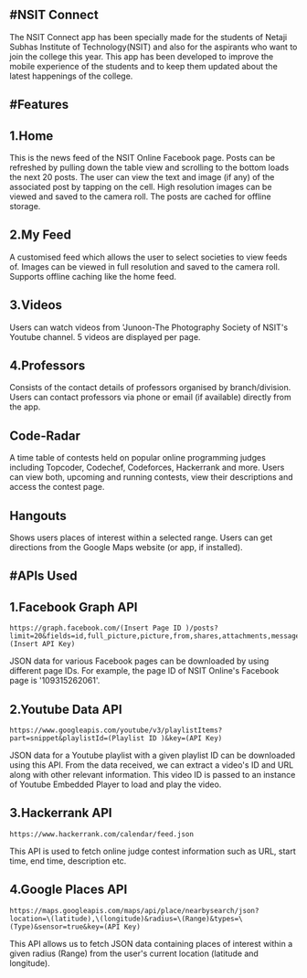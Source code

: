 #NSIT Connect
-------------

The NSIT Connect app has been specially made for the students of Netaji Subhas Institute of Technology(NSIT) and also for the aspirants who want to join the college this year. This app has been developed to improve the mobile experience of the students and to keep them updated about the latest happenings of the college.

#Features
--------

1.Home
-------
This is the news feed of the NSIT Online Facebook page. Posts can be refreshed by pulling down the table view and scrolling to the bottom loads the next 20 posts. The user can view the text and image (if any) of the associated post by tapping on the cell. High resolution images can be viewed and saved to the camera roll. The posts are cached for offline storage.

2.My Feed
---------
A customised feed which allows the user to select societies to view feeds of. Images can be viewed in full resolution and saved to the camera roll. Supports offline caching like the home feed.

3.Videos
--------
Users can watch videos from 'Junoon-The Photography Society of NSIT's Youtube channel. 5 videos are displayed per page.

4.Professors
------------
Consists of the contact details of professors organised by branch/division. Users can contact professors via phone or email (if available) directly from the app.

Code-Radar
----------
A time table of contests held on popular online programming judges including Topcoder, Codechef, Codeforces, Hackerrank and more. Users can view both, upcoming and running contests, view their descriptions and access the contest page.

Hangouts
--------
Shows users places of interest within a selected range. Users can get directions from the Google Maps website (or app, if installed). 

#APIs Used
----------

1.Facebook Graph API
---------------------
```
https://graph.facebook.com/(Insert Page ID )/posts?limit=20&fields=id,full_picture,picture,from,shares,attachments,message,object_id,link,created_time,comments.limit(0).summary(true),likes.limit(0).summary(true)&access_token=(Insert API Key)
```
JSON data for various Facebook pages can be downloaded by using different page IDs. For example, the page ID of NSIT Online's Facebook page is '109315262061'. 

2.Youtube Data API
------------------
```
https://www.googleapis.com/youtube/v3/playlistItems?part=snippet&playlistId=(Playlist ID )&key=(API Key)
```
JSON data for a Youtube playlist with a given playlist ID can be downloaded using this API. From the data received, we can extract a video's ID and URL along with other relevant information. This video ID is passed to an instance of Youtube Embedded Player to load and play the video.

3.Hackerrank API
-----------------
```
https://www.hackerrank.com/calendar/feed.json
```
This API is used to fetch online judge contest information such as URL, start time, end time, description etc.

4.Google Places API
-------------------
```
https://maps.googleapis.com/maps/api/place/nearbysearch/json?location=\(latitude),\(longitude)&radius=\(Range)&types=\(Type)&sensor=true&key=(API Key)
```
This API allows us to fetch JSON data containing places of interest within a given radius (Range) from the user's current location (latitude and longitude).
